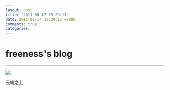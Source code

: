 ```yaml
---
layout: post
title: "2011-08-17 19:29:13"
date: 2011-08-17 19:29:13 +0800
comments: true
categories: 
---
```


# freeness's blog

----------

![](http://okqmqrbgo.bkt.clouddn.com/201108171929131.jpg)

>
云端之上